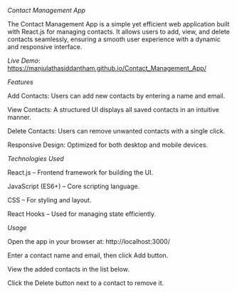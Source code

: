 *Contact Management App*

The Contact Management App is a simple yet efficient web application built with React.js for managing contacts. It allows users to add, view, and delete contacts seamlessly, ensuring a smooth user experience with a dynamic and responsive interface.

*Live Demo*: https://manjulathasiddantham.github.io/Contact_Management_App/

*Features*

Add Contacts: Users can add new contacts by entering a name and email.

View Contacts: A structured UI displays all saved contacts in an intuitive manner.

Delete Contacts: Users can remove unwanted contacts with a single click.

Responsive Design: Optimized for both desktop and mobile devices.

*Technologies Used*

React.js – Frontend framework for building the UI.

JavaScript (ES6+) – Core scripting language.

CSS – For styling and layout.

React Hooks – Used for managing state efficiently.

*Usage*

Open the app in your browser at: http://localhost:3000/

Enter a contact name and email, then click Add button.

View the added contacts in the list below.

Click the Delete button next to a contact to remove it.
